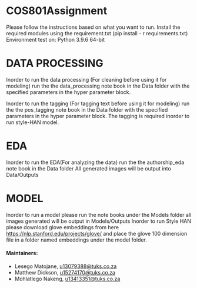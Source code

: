 # COS801Assignment
Please follow the instructions based on what you want to run.
Install the required modules using the requirement.txt (pip install - r requirements.txt)
Environment test on: Python 3.9.6 64-bit

# DATA PROCESSING
Inorder to run the data processing (For cleaning before using it for modeling) run the the data_processing note book in the Data folder
with the specified parameters in the hyper parameter block.

Inorder to run the tagging (For tagging text before using it for modeling) run the the pos_tagging note book in the Data folder
with the specified parameters in the hyper parameter block. The tagging is required inorder to run style-HAN model.

# EDA
Inorder to run the EDA(For analyzing the data) run the the authorship_eda note book in the Data folder
All generated images will be output into Data/Outputs

# MODEL
Inorder to run a model please run the note books under the Models folder all images generated will be output in Models/Outputs
Inorder to run Style HAN please download glove embeddings from here https://nlp.stanford.edu/projects/glove/ and place the glove 100 dimension file
in a folder named embeddings under the model folder.



#### Maintainers:
* Lesego Matojane, u13079388@tuks.co.za
* Matthew Dickson, u15274170@tuks.co.za
* Mohlatlego Nakeng, u13413351@tuks.co.za

